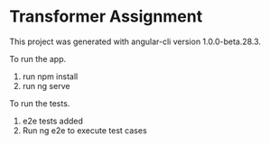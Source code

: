 # Transformer Assignment<br/>
This project was generated with angular-cli version 1.0.0-beta.28.3.<br/>


To run the app. 
1. run npm install
2. run ng serve

To run the tests. 
1. e2e tests added
2. Run ng e2e to execute test cases


